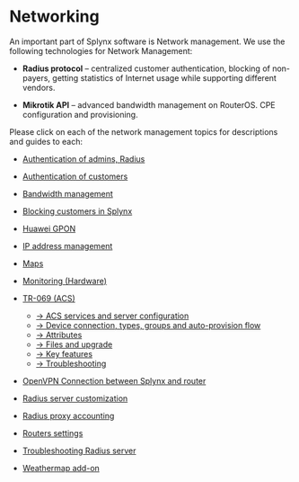  Networking
 ==========

 An important part of Splynx software is Network management. We use the following technologies for Network Management:

 * **Radius protocol** – centralized customer authentication, blocking of non-payers, getting statistics of Internet usage while supporting different vendors.

 * **Mikrotik API** – advanced bandwidth management on RouterOS. CPE configuration and provisioning.

 Please click on each of the network management topics for descriptions and guides to each:

 * [Authentication of admins, Radius](networking/authentication_admins_radius/authentication_admins_radius.md)

 * [Authentication of customers](networking/authentication_of_customers/authentication_of_customers.md)

 * [Bandwidth management](networking/bandwidth_management/bandwidth_management.md)

 * [Blocking customers in Splynx](networking/blocking_customers/blocking_customers.md)

 * [Huawei GPON](networking/huawei_gpon/huawei_gpon.md)

 * [IP address management](networking/ip_address_management/ip_address_management.md)

 * [Maps](networking/maps/maps.md)

 * [Monitoring (Hardware)](networking/monitoring/monitoring.md)

 * [TR-069 (ACS)](networking/tr069_acs/tr069_acs.md)
    * [→ ACS services and server configuration](networking/tr069_acs/services_server_config/services_server_config.md)
    * [→ Device connection, types, groups and auto-provision flow](networking/tr069_acs/dev_connection_types_groups_provision/dev_connection_types_groups_provision.md)
    * [→ Attributes](networking/tr069_acs/attributes/attributes.md)
    * [→ Files and upgrade](networking/tr069_acs/files_upgrade/files_upgrade.md)
    * [→ Key features](networking/tr069_acs/key_features/key_features.md)
    * [→ Troubleshooting](networking/tr069_acs/troubleshooting/troubleshooting.md)

 * [OpenVPN Connection between Splynx and router](../configuration/tools/openvpn/openvpn.md)

 * [Radius server customization](networking/radius_customization/radius_customization.md)

 * [Radius proxy accounting](networking/radius_proxy_accounting/radius_proxy_accounting.md)

 * [Routers settings](networking/routers_settings/routers_settings.md)

 * [Troubleshooting Radius server](networking/troubleshooting_radius/troubleshooting_radius.md)

 * [Weathermap add-on](addons_modules/weathermap/weathermap.md)

